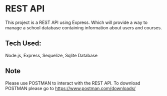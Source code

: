 # REST API

This project is a REST API using Express. Which will provide a way to manage a school database containing information about users and courses.


## Tech Used:
Node.js, Express, Sequelize, Sqlite Database

## Note

Please use POSTMAN to interact with the REST API. To download POSTMAN please go to <a href="https://www.postman.com/downloads/">https://www.postman.com/downloads/</a>
